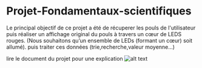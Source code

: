# Projet-Fondamentaux-scientifiques
Le principal objectif de ce projet a été de récuperer les pouls 
de l'utilisateur puis réaliser un affichage
original du pouls à travers un cœur de LEDS rouges. (Nous
souhaitons qu’un ensemble de LEDs (formant un cœur) soit
allumé). puis traiter ces données (trie,recherche,valeur moyenne...)

lire le document du projet pour une explication 
![alt text](https://github.com/YacineMedBenali/Projet-Fondamentaux-scientifiques/blob/master/picture%20demonstration.png)

